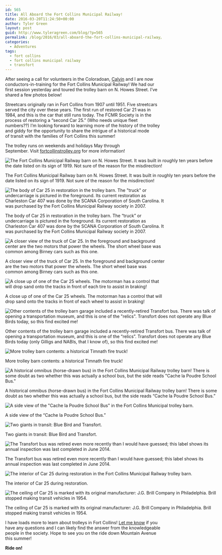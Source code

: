 ```yaml
---
id: 565
title: All Aboard the Fort Collins Municipal Railway!
date: 2016-03-20T11:24:50+00:00
author: Tyler Green
layout: post
guid: http://www.tyleragreen.com/blog/?p=565
permalink: /blog/2016/03/all-aboard-the-fort-collins-municipal-railway/
categories:
  - Adventures
tags:
  - fort collins
  - fort collins municipal railway
  - transfort
---
```

After seeing a call for volunteers in the Coloradoan, <a href="http://www.calvinholic.com/" target="_blank">Calvin</a> and I are now conductors-in-training for the Fort Collins Municipal Railway! We had our first session yesterday and toured the trolley barn on N. Howes Street. I&#8217;ve shared a few photos below!

Streetcars originally ran in Fort Collins from 1907 until 1951. Five streetcars served the city over these years. The first run of restored Car 21 was in 1984, and this is the car that still runs today. The FCMR Society is in the process of restoring a &#8220;second Car 25.&#8221; (Who needs unique fleet numbers??) I&#8217;m looking forward to learning more of the history of the trolley and giddy for the opportunity to share the intrigue of a historical mode of transit with the families of Fort Collins this summer!

The trolley runs on weekends and holidays May through September. Visit <a href="http://www.fortcollinstrolley.org/" target="_blank">fortcollinstrolley.org</a> for more information!

<div style="width: 686px" class="wp-caption aligncenter">
  <img src="http://i1.wp.com/www.tyleragreen.com/blog_files/2016-03-trolley-barn/trolley_barn1.jpg?resize=676%2C507" alt="The Fort Collins Municipal Railway barn on N. Howes Street. It was built in roughly ten years before the date listed on its sign of 1919. Not sure of the reason for the misdirection!" data-recalc-dims="1" />
  
  <p class="wp-caption-text">
    The Fort Collins Municipal Railway barn on N. Howes Street. It was built in roughly ten years before the date listed on its sign of 1919. Not sure of the reason for the misdirection!
  </p>
</div>

<div style="width: 517px" class="wp-caption aligncenter">
  <img src="http://i1.wp.com/www.tyleragreen.com/blog_files/2016-03-trolley-barn/trolley_barn2.jpg?resize=507%2C676" alt="The body of Car 25 in restoration in the trolley barn. The &quot;truck&quot; or undercarriage is pictured in the foreground. Its current restoration as Charleston Car 407 was done by the SCANA Corporation of South Carolina. It was purchased by the Fort Collins Municipal Railway society in 2007." data-recalc-dims="1" />
  
  <p class="wp-caption-text">
    The body of Car 25 in restoration in the trolley barn. The &#8220;truck&#8221; or undercarriage is pictured in the foreground. Its current restoration as Charleston Car 407 was done by the SCANA Corporation of South Carolina. It was purchased by the Fort Collins Municipal Railway society in 2007.
  </p>
</div>

<div style="width: 517px" class="wp-caption aligncenter">
  <img src="http://i2.wp.com/www.tyleragreen.com/blog_files/2016-03-trolley-barn/trolley_barn3.jpg?resize=507%2C676" alt="A closer view of the truck of Car 25. In the foreground and background center are the two motors that power the wheels. The short wheel base was common among Birney cars such as this one." data-recalc-dims="1" />
  
  <p class="wp-caption-text">
    A closer view of the truck of Car 25. In the foreground and background center are the two motors that power the wheels. The short wheel base was common among Birney cars such as this one.
  </p>
</div>

<div style="width: 517px" class="wp-caption aligncenter">
  <img src="http://i2.wp.com/www.tyleragreen.com/blog_files/2016-03-trolley-barn/trolley_barn4.jpg?resize=507%2C676" alt="A close up of one of the Car 25 wheels. The motorman has a control that will drop sand onto the tracks in front of each tire to assist in braking!" data-recalc-dims="1" />
  
  <p class="wp-caption-text">
    A close up of one of the Car 25 wheels. The motorman has a control that will drop sand onto the tracks in front of each wheel to assist in braking!
  </p>
</div>

<div style="width: 682px" class="wp-caption aligncenter">
  <img src="http://i1.wp.com/www.tyleragreen.com/blog_files/2016-03-trolley-barn/trolley_barn5.jpg?resize=672%2C676" alt="Other contents of the trolley barn garage included a recently-retired Transfort bus. There was talk of opening a transportation museum, and this is one of the &quot;relics&quot;. Transfort does not operate any Blue Birds today, so this find excited me!" data-recalc-dims="1" />
  
  <p class="wp-caption-text">
    Other contents of the trolley barn garage included a recently-retired Transfort bus. There was talk of opening a transportation museum, and this is one of the &#8220;relics&#8221;. Transfort does not operate any Blue Birds today (only Gilligs and NABIs, that I know of), so this find excited me!
  </p>
</div>

<div style="width: 686px" class="wp-caption aligncenter">
  <img src="http://i1.wp.com/www.tyleragreen.com/blog_files/2016-03-trolley-barn/trolley_barn6.jpg?resize=676%2C507" alt="More trolley barn contents: a historical Timnath fire truck!" data-recalc-dims="1" />
  
  <p class="wp-caption-text">
    More trolley barn contents: a historical Timnath fire truck!
  </p>
</div>

<div style="width: 686px" class="wp-caption aligncenter">
  <img src="http://i2.wp.com/www.tyleragreen.com/blog_files/2016-03-trolley-barn/trolley_barn7.jpg?resize=676%2C507" alt="A historical omnibus (horse-drawn bus) in the Fort Collins Municipal Railway trolley barn! There is some doubt as two whether this was actually a school bus, but the side reads &quot;Cache la Poudre School Bus.&quot;" data-recalc-dims="1" />
  
  <p class="wp-caption-text">
    A historical omnibus (horse-drawn bus) in the Fort Collins Municipal Railway trolley barn! There is some doubt as two whether this was actually a school bus, but the side reads &#8220;Cache la Poudre School Bus.&#8221;
  </p>
</div>

<div style="width: 686px" class="wp-caption aligncenter">
  <img src="http://i2.wp.com/www.tyleragreen.com/blog_files/2016-03-trolley-barn/trolley_barn8.jpg?resize=676%2C507" alt="A side view of the &quot;Cache la Poudre School Bus&quot; in the Fort Collins Municipal trolley barn." data-recalc-dims="1" />
  
  <p class="wp-caption-text">
    A side view of the &#8220;Cache la Poudre School Bus.&#8221;
  </p>
</div>

<div style="width: 686px" class="wp-caption aligncenter">
  <img src="http://i0.wp.com/www.tyleragreen.com/blog_files/2016-03-trolley-barn/trolley_barn9.jpg?resize=676%2C507" alt="Two giants in transit: Blue Bird and Transfort." data-recalc-dims="1" />
  
  <p class="wp-caption-text">
    Two giants in transit: Blue Bird and Transfort.
  </p>
</div>

<div style="width: 686px" class="wp-caption aligncenter">
  <img src="http://i2.wp.com/www.tyleragreen.com/blog_files/2016-03-trolley-barn/trolley_barn10.jpg?resize=676%2C507" alt="The Transfort bus was retired even more recently than I would have guessed; this label shows its annual inspection was last completed in June 2014." data-recalc-dims="1" />
  
  <p class="wp-caption-text">
    The Transfort bus was retired even more recently than I would have guessed; this label shows its annual inspection was last completed in June 2014.
  </p>
</div>

<div style="width: 686px" class="wp-caption aligncenter">
  <img src="http://i2.wp.com/www.tyleragreen.com/blog_files/2016-03-trolley-barn/trolley_barn11.jpg?resize=676%2C507" alt="The interior of Car 25 during restoration in the Fort Collins Municipal Railway trolley barn." data-recalc-dims="1" />
  
  <p class="wp-caption-text">
    The interior of Car 25 during restoration.
  </p>
</div>

<div style="width: 686px" class="wp-caption aligncenter">
  <img src="http://i2.wp.com/www.tyleragreen.com/blog_files/2016-03-trolley-barn/trolley_barn12.jpg?resize=676%2C507" alt="The ceiling of Car 25 is marked with its original manufacturer: J.G. Brill Company in Philadelphia. Brill stopped making transit vehicles in 1954." data-recalc-dims="1" />
  
  <p class="wp-caption-text">
    The ceiling of Car 25 is marked with its original manufacturer: J.G. Brill Company in Philadelphia. Brill stopped making transit vehicles in 1954.
  </p>
</div>

I have loads more to learn about trolleys in Fort Collins! <a href="http://www.tyleragreen.com/contact" target="_blank">Let me know</a> if you have any questions and I can likely find the answer from the knowledgeable people in the society. Hope to see you on the ride down Mountain Avenue this summer!

**Ride on!**
